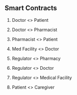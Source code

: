 ## Smart Contracts

1. Doctor <> Patient

1. Doctor <> Pharmacist

1. Pharmacist <> Patient

1. Med Facility <> Doctor

1. Regulator <> Pharmacy

1. Regulator <> Doctor

1. Regulator <> Medical Facility

1. Patient <> Caregiver
